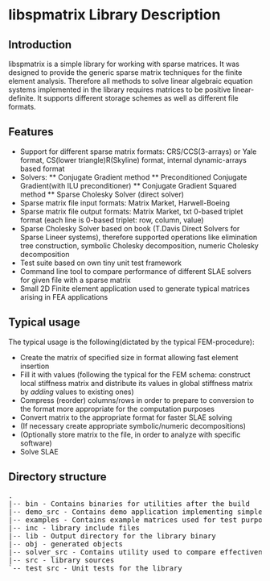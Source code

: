libspmatrix Library Description
===============================

Introduction
------------
libspmatrix is a simple library for working with sparse matrices. It was designed to provide the generic sparse matrix techniques for the finite element analysis.
Therefore all methods to solve linear algebraic equation systems implemented in the library requires matrices to be positive linear-definite. It supports different storage schemes as well as different file formats. 

Features
--------
 * Support for different sparse matrix formats: CRS/CCS(3-arrays) or Yale format, CS(lower triangle)R(Skyline) format, internal dynamic-arrays based format
 * Solvers: 
   ** Conjugate Gradient method
   ** Preconditioned Conjugate Gradient(with ILU preconditioner)
   ** Conjugate Gradient Squared method
   ** Sparse Cholesky Solver (direct solver)
 * Sparse matrix file input formats: Matrix Market, Harwell-Boeing
 * Sparse matrix file output formats: Matrix Market, txt 0-based triplet format (each line is 0-based triplet: row, column, value)
 * Sparse Cholesky Solver based on book (T.Davis Direct Solvers for Sparse Lineer systems), therefore supported operations like elimination tree construction, symbolic Cholesky decomposition, numeric Cholesky decomposition 
 * Test suite based on own tiny unit test framework
 * Command line tool to compare performance of different SLAE solvers for given file with a sparse matrix
 * Small 2D Finite element application used to generate typical matrices arising in FEA applications  
 
Typical usage
-------------
The typical usage is the following(dictated by the typical FEM-procedure):
 * Create the matrix of specified size in format allowing fast element insertion
 * Fill it with values (following the typical for the FEM schema: construct local stiffness matrix and distribute its values in global stiffness matrix by *adding* values to existing ones)
 * Compress (reorder) columns/rows in order to prepare to conversion to the format more appropriate for the computation purposes
 * Convert matrix to the appropriate format for faster SLAE solving
 * (If necessary create appropriate symbolic/numeric decompositions)
 * (Optionally store matrix to the file, in order to analyze with specific software)
 * Solve SLAE

Directory structure
-------------------
<pre>
.
|-- bin - Contains binaries for utilities after the build
|-- demo_src - Contains demo application implementing simple FEA task for 2D case
|-- examples - Contains example matrices used for test purposes. All matrices are taken from MatrixMarket
|-- inc - library include files 
|-- lib - Output directory for the library binary
|-- obj - generated objects
|-- solver_src - Contains utility used to compare effectiveness of different SLAE solvers
|-- src - library sources
`-- test_src - Unit tests for the library
</pre>




